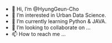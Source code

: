 - 👋 Hi, I’m @HyungGeun-Cho
- 👀 I’m interested in Urban Data Science.
- 🌱 I’m currently learning Python & JAVA.
- 💞️ I’m looking to collaborate on ...
- 📫 How to reach me ... 

<!---
HyungGeun-Cho/HyungGeun-Cho is a ✨ special ✨ repository because its `README.md` (this file) appears on your GitHub profile.
You can click the Preview link to take a look at your changes.
--->
